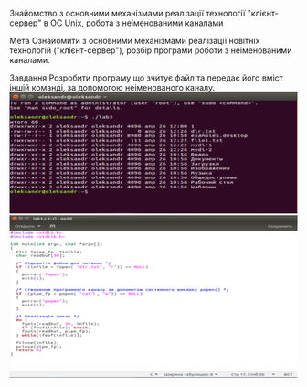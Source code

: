 Знайомство з основними механізмами реалізації технології "клієнт-сервер" в ОС Unix, робота з неіменованими каналами

Мета
Ознайомити з основними механізмами реалізації новітніх технологій ("клієнт-сервер"), розбір програми роботи з неіменованими каналами.

Завдання
Розробити програму що зчитує файл та передає його вміст іншій команді, за допомогою неіменованого каналу.
![](lab3.PNG)
![](lab33.PNG)
